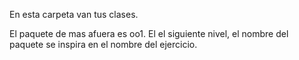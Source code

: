 En esta carpeta van tus clases. 

El paquete de mas afuera es oo1. El el siguiente nivel, el nombre del paquete se inspira en el nombre del ejercicio.